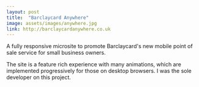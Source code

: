 ```yaml
---
layout: post
title:  "Barclaycard Anywhere"
image: assets/images/anywhere.jpg
link: http://barclaycardanywhere.co.uk
---
```


A fully responsive microsite to promote Barclaycard's new mobile point of sale service for small business owners.

The site is a feature rich experience with many animations, which are implemented progressively for those on desktop browsers. I was the sole developer on this project.